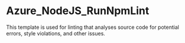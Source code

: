 # Azure_NodeJS_RunNpmLint
This template is used for linting that analyses source code for potential errors, style violations, and other issues.
